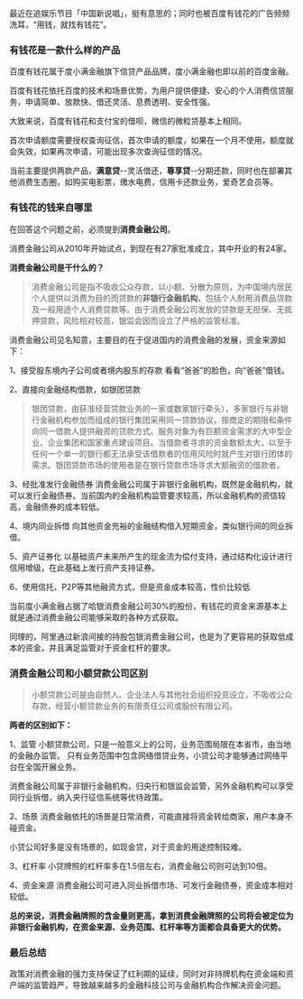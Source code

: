 最近在追娱乐节目「中国新说唱」，挺有意思的；同时也被百度有钱花的广告频频洗耳，“用钱，就找有钱花”。

### 有钱花是一款什么样的产品

百度有钱花属于度小满金融旗下信贷产品品牌，度小满金融也即以前的百度金融。

百度有钱花依托百度的技术和场景优势，为用户提供便捷、安心的个人消费信贷服务，申请简单、放款快、借还灵活、息费透明、安全性强。

大致来说，百度有钱花和支付宝的借呗，微信的微粒贷基本上相同。

首次申请额度需要授权查询征信，首次申请的额度，如果在一个月不使用，额度就会失效，如果再次申请，可能出现多次查询征信的情况。

当前主要提供两款产品，**满意贷**--灵活借还，**尊享贷**--分期还款，同时也在部署其他消费生态圈，如购买电影票，缴水电费，信用卡还款业务，爱奇艺会员等。

### 有钱花的钱来自哪里

在回答这个问题之前，必须提到**消费金融公司**。

消费金融公司从2010年开始试点，到现在有27家批准成立，其中开业的有24家。

**消费金融公司是干什么的？**

> 消费金融公司是指不吸收公众存款，以小额、分散为原则，为中国境内居民个人提供以消费为目的而贷款的**非银行金融机构**，包括个人耐用消费品贷款及一般用途个人消费贷款等。由于消费金融公司发放的贷款是无担保、无抵押贷款，风险相对较高，银监会因而设立了严格的监管标准。

消费金融公司见名知意，主要目的在于促进国内的消费金融的发展，资金来源如下：

1、接受股东境内子公司或者境内股东的存款
看看“爸爸”的脸色，向“爸爸”借钱。

2、直接向金融结构借款，如银团贷款
> 银团贷款，由获准经营贷款业务的一家或数家银行牵头），多家银行与非银行金融机构参加而组成的银行集团采用同一贷款协议，按商定的期限和条件向同一借款人提供融资的贷款方式。服务对象为有巨额资金需求的大中型企业、企业集团和国家重点建设项目。当借款者寻求的资金数额太大，以至于任何一个单一的银行都无法承受该借款者的信用风险时就产生对银行团体的需求。银团贷款市场的使用者是在银行贷款市场寻求大额融资的借款者。

3、经批准发行金融债券
消费金融公司属于非银行金融机构，既然是金融机构，就可以发行金融债券。当前国内的金融机构监管要求较高，所以金融机构的资信较高，金融债券的成本较低。

4、境内同业拆借
向其他资金充裕的金融结构借入短期资金，类似银行间的同业拆借。

5、资产证券化
以基础资产未来所产生的现金流为偿付支持，通过结构化设计进行信用增级，在此基础上发行资产支持证券。

6、使用信托、P2P等其他融资方式，但是资金成本较高，性价比较低

当前度小满金融占据了哈银消费金融公司30%的股份，有钱花的资金来源基本上就是通过消费金融公司能够采取的各种方式获取。

同理的，阿里通过新浪间接的持股包银消费金融公司，也是为了更容易的获取低成本的资金，并且满足监管对于资金杠杆的要求。

### 消费金融公司和小额贷款公司区别

> 小额贷款公司是由自然人、企业法人与其他社会组织投资设立，不吸收公众存款，经营小额贷款业务的有限责任公司或股份有限公司。

**两者的区别如下：**

1、监管
小额贷款公司，只是一般意义上的公司，业务范围局限在本省市，由当地的金融办监管。
只有业务范围中包含网络借贷业务，小贷公司才能够通过网络平台在全国开展业务。

消费金融公司属于非银行金融机构，归央行和银监会监管，另外金融机构可以享受同行业拆借，纳入央行征信系统等优待政策。

2、场景
消费金融依托的场景是日常消费，可能直接将资金转给商家，用户本身不碰资金。

小贷公司好多是没有场景的，如现金贷，对于资金的用途控制较难。

3、杠杆率
小贷牌照的杠杆率多在1.5倍左右，消费金融公司则可达到10倍。

4、资金来源
消费金融公司可进入同业拆借市场、可发行金融债券，资金成本相对较低。

**总的来说，消费金融牌照的含金量则更高，拿到消费金融牌照的公司将会被定位为非银行金融机构，在资金来源、业务范围、杠杆率等方面都会具备更大的优势。**

### 最后总结
政策对消费金融的强力支持保证了红利期的延续，同时对非持牌机构在资金端和资产端的监管趋严，导致越来越多的金融科技公司与金融机构合作解决资金问题。

